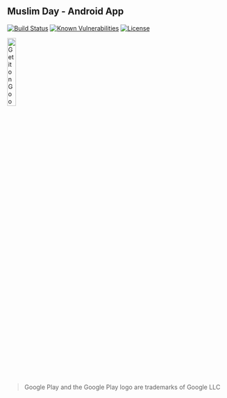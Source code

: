 ## Muslim Day - Android App

[![Build Status](https://travis-ci.org/amrabed/MuslimDay.svg?branch=master)](https://travis-ci.org/amrabed/MuslimDay)
[![Known Vulnerabilities](https://snyk.io/test/github/amrabed/MuslimDay/badge.svg?targetFile=app%2Fbuild.gradle)](https://snyk.io/test/github/amrabed/MuslimDay?targetFile=app%2Fbuild.gradle)
[![License](https://img.shields.io/badge/license-MIT-blue.svg)](LICENSE)

<a href='https://play.google.com/store/apps/details?id=amrabed.android.release.evaluation'><img alt='Get it on Google Play' src='https://play.google.com/intl/en_us/badges/images/generic/en_badge_web_generic.png' width="20%"/></a>
>Google Play and the Google Play logo are trademarks of Google LLC
